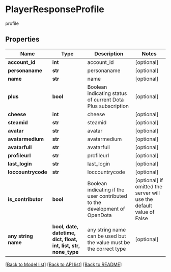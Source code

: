 # PlayerResponseProfile

profile

## Properties
Name | Type | Description | Notes
------------ | ------------- | ------------- | -------------
**account_id** | **int** | account_id | [optional] 
**personaname** | **str** | personaname | [optional] 
**name** | **str** | name | [optional] 
**plus** | **bool** | Boolean indicating status of current Dota Plus subscription | [optional] 
**cheese** | **int** | cheese | [optional] 
**steamid** | **str** | steamid | [optional] 
**avatar** | **str** | avatar | [optional] 
**avatarmedium** | **str** | avatarmedium | [optional] 
**avatarfull** | **str** | avatarfull | [optional] 
**profileurl** | **str** | profileurl | [optional] 
**last_login** | **str** | last_login | [optional] 
**loccountrycode** | **str** | loccountrycode | [optional] 
**is_contributor** | **bool** | Boolean indicating if the user contributed to the development of OpenDota | [optional]  if omitted the server will use the default value of False
**any string name** | **bool, date, datetime, dict, float, int, list, str, none_type** | any string name can be used but the value must be the correct type | [optional]

[[Back to Model list]](../README.md#documentation-for-models) [[Back to API list]](../README.md#documentation-for-api-endpoints) [[Back to README]](../README.md)


